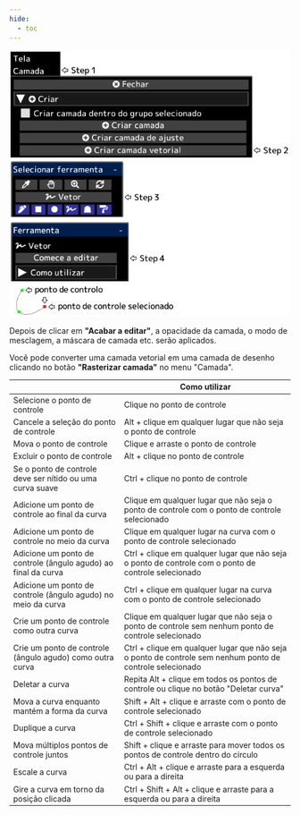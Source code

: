 ```yaml
---
hide:
  - toc
---
```


<!-- https://steamcommunity.com/sharedfiles/filedetails/?id=2955214030 -->

![vector_layer](./image/vector_layer.png)

Depois de clicar em __"Acabar a editar"__, a opacidade da camada, o modo de mesclagem, a máscara de camada etc. serão aplicados.

Você pode converter uma camada vetorial em uma camada de desenho clicando no botão __"Rasterizar camada"__ no menu "Camada".

|  | Como utilizar |
| ------ | ----------- |
| Selecione o ponto de controle          | Clique no ponto de controle |
| Cancele a seleção do ponto de controle | Alt + clique em qualquer lugar que não seja o ponto de controle |
| Mova o ponto de controle               | Clique e arraste o ponto de controle |
| Excluir o ponto de controle            | Alt + clique no ponto de controle |
| Se o ponto de controle deve ser nítido ou uma curva suave | Ctrl + clique no ponto de controle |
| Adicione um ponto de controle ao final da curva | Clique em qualquer lugar que não seja o ponto de controle com o ponto de controle selecionado |
| Adicione um ponto de controle no meio da curva | Clique em qualquer lugar na curva com o ponto de controle selecionado |
| Adicione um ponto de controle (ângulo agudo) ao final da curva | Ctrl + clique em qualquer lugar que não seja o ponto de controle com o ponto de controle selecionado |
| Adicione um ponto de controle (ângulo agudo) no meio da curva  | Ctrl + clique em qualquer lugar na curva com o ponto de controle selecionado |
| Crie um ponto de controle como outra curva | Clique em qualquer lugar que não seja o ponto de controle sem nenhum ponto de controle selecionado |
| Crie um ponto de controle (ângulo agudo) como outra curva | Ctrl + clique em qualquer lugar que não seja o ponto de controle sem nenhum ponto de controle selecionado |
| Deletar a curva | Repita Alt + clique em todos os pontos de controle ou clique no botão "Deletar curva" |
| Mova a curva enquanto mantém a forma da curva | Shift + Alt + clique e arraste com o ponto de controle selecionado |
| Duplique a curva | Ctrl + Shift + clique e arraste com o ponto de controle selecionado |
| Mova múltiplos pontos de controle juntos | Shift + clique e arraste para mover todos os pontos de controle dentro do círculo |
| Escale a curva | Ctrl + Alt + clique e arraste para a esquerda ou para a direita |
| Gire a curva em torno da posição clicada | Ctrl + Shift + Alt + clique e arraste para a esquerda ou para a direita |
